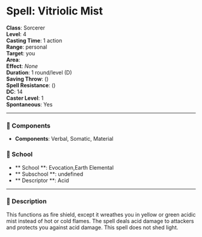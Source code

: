
# Spell: Vitriolic Mist
**Class**: Sorcerer  
**Level**: 4  
**Casting Time**: 1 action  
**Range**: personal  
**Target**: you  
**Area**:   
**Effect**: _None_  
**Duration**: 1 round/level (D)  
**Saving Throw**:  ()  
**Spell Resistance**:  ()  
**DC**: 14  
**Caster Level**: 1  
**Spontaneous**: Yes

---

### 🔮 Components
- **Components**: Verbal, Somatic, Material

### 🏫 School
- ** School **: Evocation,Earth Elemental
- ** Subschool **: undefined
- ** Descriptor **: Acid
---

### 📜 Description
This functions as fire shield, except it wreathes you in yellow or green acidic mist instead of hot or cold flames. The spell deals acid damage to attackers and protects you against acid damage. This spell does not shed light.
